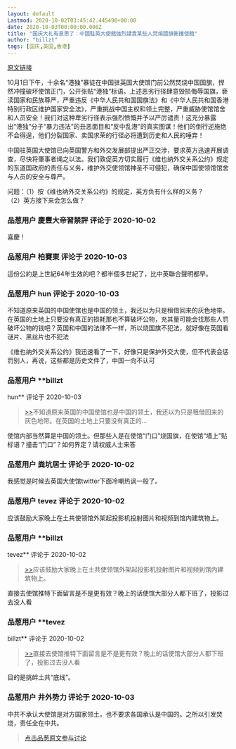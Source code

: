```yaml
---
layout: default
Lastmod: 2020-10-02T03:45:42.445490+00:00
date: 2020-10-03T00:00:00.000Z
title: "国庆大礼有意思了：中國駐英大使館強烈譴責某些人焚燒國旗衝撞使館"
author: "billzt"
tags: [国庆,英国,香港]
---
```


[原文链接]( "http://www.chinese-embassy.org.uk/chn/sgryr/t1821499.htm")  
  
10月1日下午，十余名“港独”暴徒在中国驻英国大使馆门前公然焚烧中国国旗，悍然冲撞破坏使馆正门，公开张贴“港独”标语。上述恶劣行径肆意毁损侮辱国旗，亵渎国家和民族尊严，严重违反《中华人民共和国国旗法》和《中华人民共和国香港特别行政区维护国家安全法》，严重挑战中国主权和领土完整，严重威胁使馆馆舍和人员安全！我们对这种卑劣行径表示强烈愤慨并予以严厉谴责！这充分暴露出“港独”分子“暴力违法”的丑恶面目和“反中乱港”的真实图谋！他们的倒行逆施绝不会得逞，他们分裂国家、卖国求荣的行径必将遭到历史和人民的唾弃！  
  
中国驻英国大使馆已向英国警方和外交发展部提出严正交涉，要求英方迅速开展调查，尽快将肇事者绳之以法。我们敦促英方切实履行《维也纳外交关系公约》规定的东道国政府的责任与义务，维护外交使领馆神圣不可侵犯，确保中国使领馆馆舍与人员的安全与尊严。  
  
  
问题：（1）按《维也纳外交关系公约》的规定，英方负有什么样的义务？  
（2）英方接下来会怎么做？

            
### 品葱用户 **慶豐大帝習禁評** 评论于 2020-10-02
        
喜慶！
        


            
### 品葱用户 **柏賽東** 评论于 2020-10-03
        
這份公約是上世紀64年生效的吧？都半個多世紀了，比中英聯合聲明都早。
        


            
### 品葱用户 **hun** 评论于 2020-10-03
        
不知道原来英国的中国使馆也是中国的领土，我还以为只是租借回来的灰色地带。在英国的土地上只要没有真正的损耗那也不算破坏公物，充其量可能会找那些人罚破坏公物的钱吧？英国和中国的法律不一样，所以烧国旗不犯法，就好像在英国看谜片、黑丝片也不犯法  
  
《维也纳外交关系公约》我迅速看了一下，好像只是保护外交大使，但不代表会惩罚别人，再说，这些都是历史文件了，中国一向不认可
        


            
### 品葱用户 **billzt 
hun** 评论于 2020-10-03
        
> [\>>]( "/article/item_id-507892#")不知道原来英国的中国使馆也是中国的领土，我还以为只是租借回来的灰色地带。在英国的土地上只要没有真正的...

  
  
使馆内部当然算是中国的领土。但那些人是在使馆“门口”烧国旗，在使馆“墙上”贴标语？撞击“门口”？如何界定？请权威人士来答
        


            
### 品葱用户 **粪坑居士** 评论于 2020-10-02
        
我感觉是时候去英国大使馆twitter下面冷嘲热讽一般了。
        


            
### 品葱用户 **tevez** 评论于 2020-10-02
        
应该鼓励大家晚上在土共使领馆外架起投影机投射图片和视频到馆内建筑物上。
        


            
### 品葱用户 **billzt 
tevez** 评论于 2020-10-02
        
> [\>>]( "/article/item_id-507912#")应该鼓励大家晚上在土共使领馆外架起投影机投射图片和视频到馆内建筑物上。

  
  
直接去使馆推特下面留言是不是更有效？晚上的话使馆大部分人都下班了，投影过去没人看
        


            
### 品葱用户 **tevez 
billzt** 评论于 2020-10-02
        
> [\>>]( "/article/item_id-507915#")直接去使馆推特下面留言是不是更有效？晚上的话使馆大部分人都下班了，投影过去没人看

  
  
目的是挑衅土共“底线”。
        


            
### 品葱用户 **井外势力** 评论于 2020-10-03
        
中共不承认大使馆是对方国家领土，也不要求各国承认是中国的。之所以引发焚烧，责任全在中共。
        






> [点击品葱原文参与讨论](https://pincong.rocks/article/24643)

